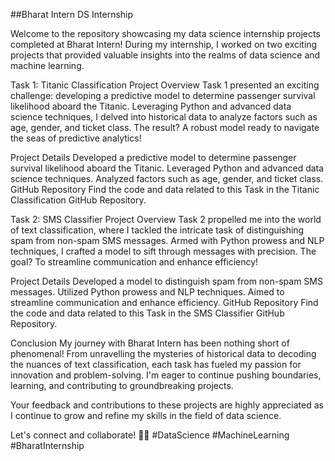 ##Bharat Intern DS Internship

Welcome to the repository showcasing my data science internship projects completed at Bharat Intern! During my internship, I worked on two exciting projects that provided valuable insights into the realms of data science and machine learning.

Task 1: Titanic Classification Project
Overview
Task 1 presented an exciting challenge: developing a predictive model to determine passenger survival likelihood aboard the Titanic. Leveraging Python and advanced data science techniques, I delved into historical data to analyze factors such as age, gender, and ticket class. The result? A robust model ready to navigate the seas of predictive analytics!

Project Details
Developed a predictive model to determine passenger survival likelihood aboard the Titanic.
Leveraged Python and advanced data science techniques.
Analyzed factors such as age, gender, and ticket class.
GitHub Repository
Find the code and data related to this Task in the Titanic Classification GitHub Repository.

Task 2: SMS Classifier Project
Overview
Task 2 propelled me into the world of text classification, where I tackled the intricate task of distinguishing spam from non-spam SMS messages. Armed with Python prowess and NLP techniques, I crafted a model to sift through messages with precision. The goal? To streamline communication and enhance efficiency!

Project Details
Developed a model to distinguish spam from non-spam SMS messages.
Utilized Python prowess and NLP techniques.
Aimed to streamline communication and enhance efficiency.
GitHub Repository
Find the code and data related to this Task in the SMS Classifier GitHub Repository.

Conclusion
My journey with Bharat Intern has been nothing short of phenomenal! From unravelling the mysteries of historical data to decoding the nuances of text classification, each task has fueled my passion for innovation and problem-solving. I'm eager to continue pushing boundaries, learning, and contributing to groundbreaking projects.

Your feedback and contributions to these projects are highly appreciated as I continue to grow and refine my skills in the field of data science.

Let's connect and collaborate! 🚀🌟 #DataScience #MachineLearning #BharatInternship
